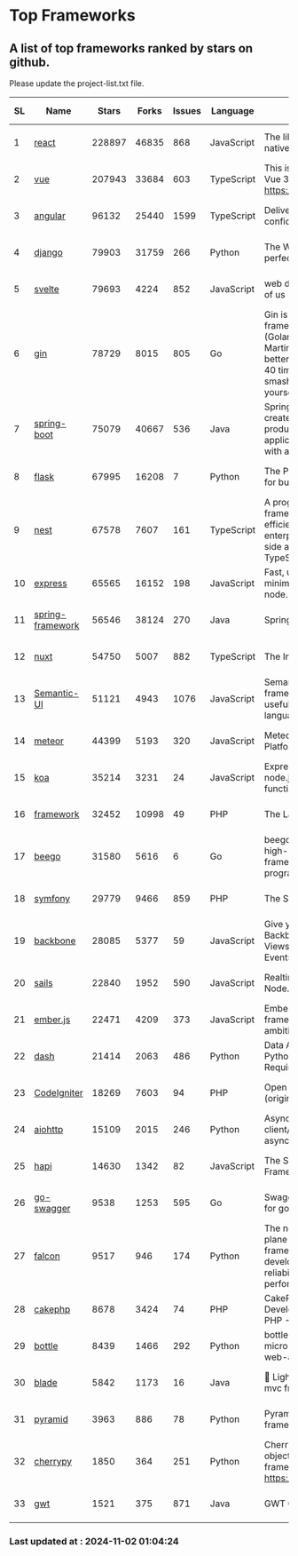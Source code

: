 # Top Frameworks
## A list of top frameworks ranked by stars on github.  
Please update the project-list.txt file.

| SL| Name  | Stars| Forks| Issues | Language | Description | Last Commit |
| --| ------| -----| ---- | ------ | -------- | ----------- | ----------- |
| 1 | [react](https://github.com/facebook/react) | 228897 | 46835 | 868 | JavaScript | The library for web and native user interfaces. | 2024-11-01 22:17:51 |
| 2 | [vue](https://github.com/vuejs/vue) | 207943 | 33684 | 603 | TypeScript | This is the repo for Vue 2. For Vue 3, go to https://github.com/vuejs/core | 2024-10-10 07:24:14 |
| 3 | [angular](https://github.com/angular/angular) | 96132 | 25440 | 1599 | TypeScript | Deliver web apps with confidence 🚀 | 2024-11-01 19:14:16 |
| 4 | [django](https://github.com/django/django) | 79903 | 31759 | 266 | Python | The Web framework for perfectionists with deadlines. | 2024-11-01 10:43:49 |
| 5 | [svelte](https://github.com/sveltejs/svelte) | 79693 | 4224 | 852 | JavaScript | web development for the rest of us | 2024-11-01 20:09:00 |
| 6 | [gin](https://github.com/gin-gonic/gin) | 78729 | 8015 | 805 | Go | Gin is a HTTP web framework written in Go (Golang). It features a Martini-like API with much better performance -- up to 40 times faster. If you need smashing performance, get yourself some Gin. | 2024-10-29 15:24:53 |
| 7 | [spring-boot](https://github.com/spring-projects/spring-boot) | 75079 | 40667 | 536 | Java | Spring Boot helps you to create Spring-powered, production-grade applications and services with absolute minimum fuss. | 2024-11-02 00:49:38 |
| 8 | [flask](https://github.com/pallets/flask) | 67995 | 16208 | 7 | Python | The Python micro framework for building web applications. | 2024-11-01 23:26:37 |
| 9 | [nest](https://github.com/nestjs/nest) | 67578 | 7607 | 161 | TypeScript | A progressive Node.js framework for building efficient, scalable, and enterprise-grade server-side applications with TypeScript/JavaScript 🚀 | 2024-10-23 08:21:04 |
| 10 | [express](https://github.com/expressjs/express) | 65565 | 16152 | 198 | JavaScript | Fast, unopinionated, minimalist web framework for node. | 2024-10-29 12:35:44 |
| 11 | [spring-framework](https://github.com/spring-projects/spring-framework) | 56546 | 38124 | 270 | Java | Spring Framework | 2024-11-01 15:48:06 |
| 12 | [nuxt](https://github.com/nuxt/nuxt) | 54750 | 5007 | 882 | TypeScript | The Intuitive Vue Framework. | 2024-11-01 03:07:18 |
| 13 | [Semantic-UI](https://github.com/Semantic-Org/Semantic-UI) | 51121 | 4943 | 1076 | JavaScript | Semantic is a UI component framework based around useful principles from natural language. | 2023-01-11 17:05:32 |
| 14 | [meteor](https://github.com/meteor/meteor) | 44399 | 5193 | 320 | JavaScript | Meteor, the JavaScript App Platform | 2024-10-28 12:42:24 |
| 15 | [koa](https://github.com/koajs/koa) | 35214 | 3231 | 24 | JavaScript | Expressive middleware for node.js using ES2017 async functions | 2024-10-28 03:04:24 |
| 16 | [framework](https://github.com/laravel/framework) | 32452 | 10998 | 49 | PHP | The Laravel Framework. | 2024-11-01 13:34:42 |
| 17 | [beego](https://github.com/beego/beego) | 31580 | 5616 | 6 | Go | beego is an open-source, high-performance web framework for the Go programming language. | 2024-10-31 12:44:58 |
| 18 | [symfony](https://github.com/symfony/symfony) | 29779 | 9466 | 859 | PHP | The Symfony PHP framework | 2024-10-31 07:34:21 |
| 19 | [backbone](https://github.com/jashkenas/backbone) | 28085 | 5377 | 59 | JavaScript | Give your JS App some Backbone with Models, Views, Collections, and Events | 2024-09-02 12:55:04 |
| 20 | [sails](https://github.com/balderdashy/sails) | 22840 | 1952 | 590 | JavaScript | Realtime MVC Framework for Node.js | 2024-09-17 15:56:43 |
| 21 | [ember.js](https://github.com/emberjs/ember.js) | 22471 | 4209 | 373 | JavaScript | Ember.js - A JavaScript framework for creating ambitious web applications | 2024-10-29 14:46:58 |
| 22 | [dash](https://github.com/plotly/dash) | 21414 | 2063 | 486 | Python | Data Apps & Dashboards for Python. No JavaScript Required. | 2024-10-23 19:41:35 |
| 23 | [CodeIgniter](https://github.com/bcit-ci/CodeIgniter) | 18269 | 7603 | 94 | PHP | Open Source PHP Framework (originally from EllisLab) | 2024-03-20 03:51:42 |
| 24 | [aiohttp](https://github.com/aio-libs/aiohttp) | 15109 | 2015 | 246 | Python | Asynchronous HTTP client/server framework for asyncio and Python | 2024-11-01 23:34:31 |
| 25 | [hapi](https://github.com/hapijs/hapi) | 14630 | 1342 | 82 | JavaScript | The Simple, Secure Framework Developers Trust | 2024-10-24 22:10:55 |
| 26 | [go-swagger](https://github.com/go-swagger/go-swagger) | 9538 | 1253 | 595 | Go | Swagger 2.0 implementation for go | 2024-09-27 16:28:57 |
| 27 | [falcon](https://github.com/falconry/falcon) | 9517 | 946 | 174 | Python | The no-magic web data plane API and microservices framework for Python developers, with a focus on reliability, correctness, and performance at scale. | 2024-10-24 14:48:19 |
| 28 | [cakephp](https://github.com/cakephp/cakephp) | 8678 | 3424 | 74 | PHP | CakePHP: The Rapid Development Framework for PHP - Official Repository | 2024-10-31 14:29:10 |
| 29 | [bottle](https://github.com/bottlepy/bottle) | 8439 | 1466 | 292 | Python | bottle.py is a fast and simple micro-framework for python web-applications. | 2024-10-28 21:37:28 |
| 30 | [blade](https://github.com/lets-blade/blade) | 5842 | 1173 | 16 | Java | :rocket: Lightning fast and elegant mvc framework for Java8 | 2024-06-17 01:05:35 |
| 31 | [pyramid](https://github.com/Pylons/pyramid) | 3963 | 886 | 78 | Python | Pyramid - A Python web framework | 2024-06-10 16:09:42 |
| 32 | [cherrypy](https://github.com/cherrypy/cherrypy) | 1850 | 364 | 251 | Python | CherryPy is a pythonic, object-oriented HTTP framework.      https://cherrypy.dev | 2024-10-31 00:00:39 |
| 33 | [gwt](https://github.com/gwtproject/gwt) | 1521 | 375 | 871 | Java | GWT Open Source Project | 2024-10-31 12:28:09 |

### Last updated at : 2024-11-02 01:04:24
